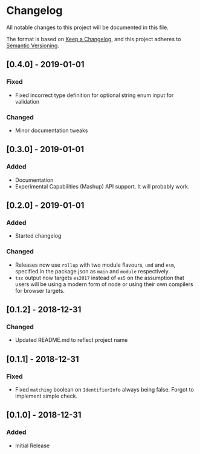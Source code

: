 # Changelog

All notable changes to this project will be documented in this file.

The format is based on [Keep a Changelog](https://keepachangelog.com/en/1.0.0/),
and this project adheres to
[Semantic Versioning](https://semver.org/spec/v2.0.0.html).

## [0.4.0] - 2019-01-01

### Fixed

-   Fixed incorrect type definition for optional string enum input for
    validation

### Changed

-   Minor documentation tweaks

## [0.3.0] - 2019-01-01

### Added

-   Documentation
-   Experimental Capabilities (Mashup) API support. It will probably work.

## [0.2.0] - 2019-01-01

### Added

-   Started changelog

### Changed

-   Releases now use `rollup` with two module flavours, `umd` and `esm`,
    specified in the package.json as `main` and `module` respectively.
-   `tsc` output now targets `es2017` instead of `es5` on the assumption that
    users will be using a modern form of node or using their own compilers for
    browser targets.

## [0.1.2] - 2018-12-31

### Changed

-   Updated README.md to reflect project name

## [0.1.1] - 2018-12-31

### Fixed

-   Fixed `matching` boolean on `IdentifierInfo` always being false. Forgot to
    implement simple check.

## [0.1.0] - 2018-12-31

### Added

-   Initial Release
